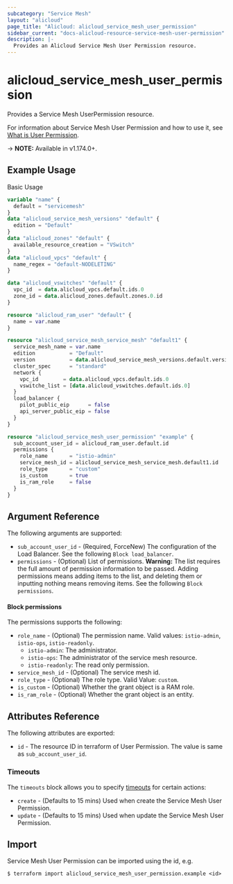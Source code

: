 ```yaml
---
subcategory: "Service Mesh"
layout: "alicloud"
page_title: "Alicloud: alicloud_service_mesh_user_permission"
sidebar_current: "docs-alicloud-resource-service-mesh-user-permission"
description: |-
  Provides an Alicloud Service Mesh User Permission resource.
---
```


# alicloud\_service\_mesh\_user\_permission

Provides a Service Mesh UserPermission resource.

For information about Service Mesh User Permission and how to use it, see [What is User Permission](https://help.aliyun.com/document_detail/171622.html).

-> **NOTE:** Available in v1.174.0+.

## Example Usage

Basic Usage

```terraform
variable "name" {
  default = "servicemesh"
}
data "alicloud_service_mesh_versions" "default" {
  edition = "Default"
}
data "alicloud_zones" "default" {
  available_resource_creation = "VSwitch"
}
data "alicloud_vpcs" "default" {
  name_regex = "default-NODELETING"
}

data "alicloud_vswitches" "default" {
  vpc_id  = data.alicloud_vpcs.default.ids.0
  zone_id = data.alicloud_zones.default.zones.0.id
}

resource "alicloud_ram_user" "default" {
  name = var.name
}

resource "alicloud_service_mesh_service_mesh" "default1" {
  service_mesh_name = var.name
  edition           = "Default"
  version           = data.alicloud_service_mesh_versions.default.versions.0.version
  cluster_spec      = "standard"
  network {
    vpc_id        = data.alicloud_vpcs.default.ids.0
    vswitche_list = [data.alicloud_vswitches.default.ids.0]
  }
  load_balancer {
    pilot_public_eip      = false
    api_server_public_eip = false
  }
}

resource "alicloud_service_mesh_user_permission" "example" {
  sub_account_user_id = alicloud_ram_user.default.id
  permissions {
    role_name       = "istio-admin"
    service_mesh_id = alicloud_service_mesh_service_mesh.default1.id
    role_type       = "custom"
    is_custom       = true
    is_ram_role     = false
  }
}

```

## Argument Reference

The following arguments are supported:

* `sub_account_user_id` - (Required, ForceNew) The configuration of the Load Balancer. See the following `Block load_balancer`.
* `permissions` - (Optional) List of permissions. **Warning:** The list requires the full amount of permission information to be passed. Adding permissions means adding items to the list, and deleting them or inputting nothing means removing items. See the following `Block permissions`.


#### Block permissions

The permissions supports the following:

* `role_name` - (Optional) The permission name. Valid values: `istio-admin`, `istio-ops`, `istio-readonly`.
  - `istio-admin`:  The administrator.
  - `istio-ops`: The administrator of the service mesh resource.
  - `istio-readonly`: The read only permission.
* `service_mesh_id` - (Optional) The service mesh id.
* `role_type` - (Optional) The role type. Valid Value: `custom`.
* `is_custom` - (Optional) Whether the grant object is a RAM role.
* `is_ram_role` - (Optional) Whether the grant object is an entity.


## Attributes Reference

The following attributes are exported:

* `id` - The resource ID in terraform of User Permission. The value is same as `sub_account_user_id`.


### Timeouts

The `timeouts` block allows you to specify [timeouts](https://www.terraform.io/docs/configuration-0-11/resources.html#timeouts) for certain actions:

* `create` - (Defaults to 15 mins) Used when create the Service Mesh User Permission.
* `update` - (Defaults to 15 mins) Used when update the Service Mesh User Permission.

## Import

Service Mesh User Permission can be imported using the id, e.g.

```
$ terraform import alicloud_service_mesh_user_permission.example <id>
```
